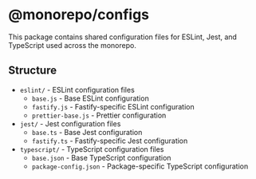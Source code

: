 # @monorepo/configs

This package contains shared configuration files for ESLint, Jest, and TypeScript used across the monorepo.

## Structure

- `eslint/` - ESLint configuration files
  - `base.js` - Base ESLint configuration
  - `fastify.js` - Fastify-specific ESLint configuration
  - `prettier-base.js` - Prettier configuration
- `jest/` - Jest configuration files
  - `base.ts` - Base Jest configuration
  - `fastify.ts` - Fastify-specific Jest configuration
- `typescript/` - TypeScript configuration files
  - `base.json` - Base TypeScript configuration
  - `package-config.json` - Package-specific TypeScript configuration
